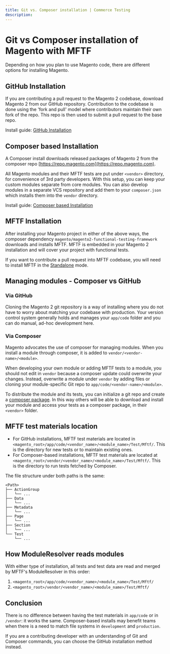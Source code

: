 ```yaml
---
title: Git vs. Composer installation | Commerce Testing
description:
---
```


# Git vs Composer installation of Magento with MFTF

Depending on how you plan to use Magento code, there are different options for installing Magento.

## GitHub Installation

If you are contributing a pull request to the Magento 2 codebase, download Magento 2 from our GitHub repository. Contribution to the codebase is done using the 'fork and pull' model where contributors maintain their own fork of the repo. This repo is then used to submit a pull request to the base repo.

Install guide: [GitHub Installation][]

## Composer based Installation

A Composer install downloads released packages of Magento 2 from the composer repo [https://repo.magento.com](https://repo.magento.com).

All Magento modules and their MFTF tests are put under `<vendor>` directory, for convenience of 3rd party developers. With this setup, you can keep your custom modules separate from core modules. You can also develop modules in a separate VCS repository and add them to your `composer.json` which installs them into the `vendor` directory.

Install guide: [Composer based Installation][]

## MFTF Installation

After installing your Magento project in either of the above ways, the composer dependency `magento/magento2-functional-testing-framework` downloads and installs MFTF. MFTF is embedded in your Magento 2 installation and will cover your project with functional tests.

If you want to contribute a pull request into MFTF codebase, you will need to install MFTF in the [Standalone][] mode.

## Managing modules - Composer vs GitHub

### Via GitHub

Cloning the Magento 2 git repository is a way of installing where you do not have to worry about matching your codebase with production. Your version control system generally holds and manages your `app/code` folder and you can do manual, ad-hoc development here.

### Via Composer

Magento advocates the use of composer for managing modules. When you install a module through composer, it is added to `vendor/<vendor-name>/<module>`.

When developing your own module or adding MFTF tests to a module, you should not edit in `vendor` because a composer update could overwrite your changes. Instead, overwrite a module under `vendor` by adding files or cloning your module-specific Git repo to `app/code/<vendor-name>/<module>`.

To distribute the module and its tests, you can initialize a git repo and create a [composer package][]. In this way others will be able to download and install your module and access your tests as a composer package, in their `<vendor>` folder.

## MFTF test materials location

-  For GitHub installations, MFTF test materials are located in `<magento_root>/app/code/<vendor_name>/<module_name>/Test/Mftf/`. This is the directory for new tests or to maintain existing ones.
-  For Composer-based installations, MFTF test materials are located at `<magento_root>/vendor/<vendor_name>/<module_name>/Test/Mftf/`. This is the directory to run tests fetched by Composer.

The file structure under both paths is the same:

```tree
<Path>
├── ActionGroup
│   └── ...
├── Data
│   └── ...
├── Metadata
│   └── ...
├── Page
│   └── ...
├── Section
│   └── ...
└── Test
    └── ...
```

## How ModuleResolver reads modules

With either type of installation, all tests and test data are read and merged by MFTF's ModuleResolver in this order:

1. `<magento_root>/app/code/<vendor_name>/<module_name>/Test/Mftf/`
1. `<magento_root>/vendor/<vendor_name>/<module_name>/Test/Mftf/`

## Conclusion

There is no difference between having the test materials in `app/code` or in `/vendor`: it works the same. Composer-based installs may benefit teams when there is a need to match file systems in `development` and `production`.

If you are a contributing developer with an understanding of Git and Composer commands, you can choose the GitHub installation method instead.

<!-- Link definitions -->

[Composer based Installation]: https://devdocs.magento.com/guides/v2.3/install-gde/composer.html
[GitHub Installation]: https://devdocs.magento.com/guides/v2.3/install-gde/prereq/dev_install.html
[Standalone]: getting-started.md#set-up-a-standalone-mftf
[composer package]: https://devdocs.magento.com/guides/v2.3/extension-dev-guide/package/package_module.html
